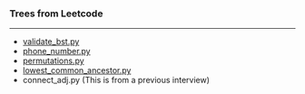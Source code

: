 ### Trees from Leetcode
---

- [validate_bst.py](https://leetcode.com/problems/validate-binary-search-tree/description/)
- [phone_number.py](https://leetcode.com/problems/letter-combinations-of-a-phone-number/description/)
- [permutations.py](https://leetcode.com/problems/permutations/description/)
- [lowest_common_ancestor.py](https://leetcode.com/problems/lowest-common-ancestor-of-a-binary-search-tree/description/)
- connect_adj.py (This is from a previous interview)